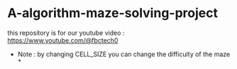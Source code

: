 # A-algorithm-maze-solving-project
this repository is for our youtube video :  https://www.youtube.com/@fbctech0

* Note : by changing CELL_SIZE you can change the difficulty of the maze *
